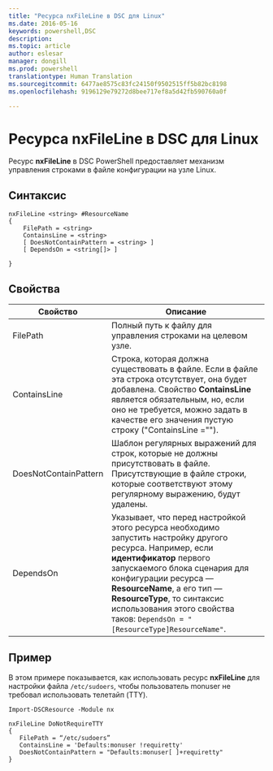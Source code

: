 ```yaml
---
title: "Ресурса nxFileLine в DSC для Linux"
ms.date: 2016-05-16
keywords: powershell,DSC
description: 
ms.topic: article
author: eslesar
manager: dongill
ms.prod: powershell
translationtype: Human Translation
ms.sourcegitcommit: 6477ae8575c83fc24150f9502515ff5b82bc8198
ms.openlocfilehash: 9196129e79272d8bee717ef8a5d42fb590760a0f

---
```


# Ресурса nxFileLine в DSC для Linux

Ресурс **nxFileLine** в DSC PowerShell предоставляет механизм управления строками в файле конфигурации на узле Linux.

## Синтаксис

```
nxFileLine <string> #ResourceName
{
    FilePath = <string>
    ContainsLine = <string>
    [ DoesNotContainPattern = <string> ]
    [ DependsOn = <string[]> ]

}
```

## Свойства

|  Свойство |  Описание | 
|---|---|
| FilePath| Полный путь к файлу для управления строками на целевом узле.| 
| ContainsLine| Строка, которая должна существовать в файле. Если в файле эта строка отсутствует, она будет добавлена. Свойство **ContainsLine** является обязательным, но, если оно не требуется, можно задать в качестве его значения пустую строку ("ContainsLine ="").| 
| DoesNotContainPattern| Шаблон регулярных выражений для строк, которые не должны присутствовать в файле. Присутствующие в файле строки, которые соответствуют этому регулярному выражению, будут удалены.| 
| DependsOn | Указывает, что перед настройкой этого ресурса необходимо запустить настройку другого ресурса. Например, если **идентификатор** первого запускаемого блока сценария для конфигурации ресурса — **ResourceName**, а его тип — **ResourceType**, то синтаксис использования этого свойства таков: `DependsOn = "[ResourceType]ResourceName"`.| 

## Пример

В этом примере показывается, как использовать ресурс **nxFileLine** для настройки файла `/etc/sudoers`, чтобы пользователь monuser не требовал использовать телетайп (TTY).

```
Import-DSCResource -Module nx 

nxFileLine DoNotRequireTTY
{
   FilePath = “/etc/sudoers”
   ContainsLine = 'Defaults:monuser !requiretty'
   DoesNotContainPattern = "Defaults:monuser[ ]+requiretty"
} 
```




<!--HONumber=Aug16_HO3-->


